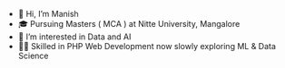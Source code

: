 - 👋 Hi, I’m Manish
- 🎓 Pursuing Masters ( MCA ) at Nitte University, Mangalore 
- 👀 I’m interested in Data and AI
- 🤹‍♂️ Skilled in PHP Web Development now slowly exploring ML & Data Science 

<!---
- 🌱 I’m currently learning ...
- 💞️ I’m looking to collaborate on ...
- 📫 How to reach me ...
- 😄 Pronouns: ...
- ⚡ Fun fact: ...

ManishShettigar253/ManishShettigar253 is a ✨ special ✨ repository because its `README.md` (this file) appears on your GitHub profile.
You can click the Preview link to take a look at your changes.
--->
